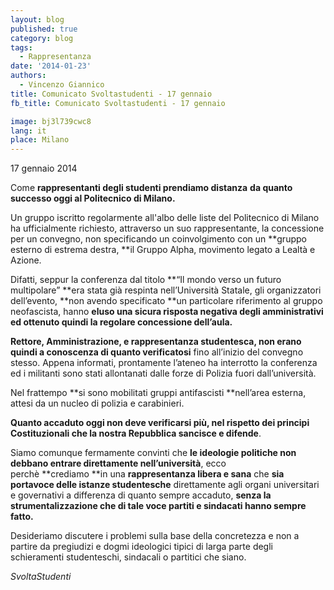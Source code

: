 ```yaml
---
layout: blog
published: true
category: blog
tags:
  - Rappresentanza
date: '2014-01-23'
authors:
  - Vincenzo Giannico
title: Comunicato Svoltastudenti - 17 gennaio
fb_title: Comunicato Svoltastudenti - 17 gennaio

image: bj3l739cwc8
lang: it
place: Milano
---
```


17 gennaio 2014

Come **rappresentanti degli studenti prendiamo distanza** **da quanto successo oggi al Politecnico di Milano.**

Un gruppo iscritto regolarmente all'albo delle liste del Politecnico di Milano ha ufficialmente richiesto, attraverso un suo rappresentante, la concessione per un convegno, non specificando un coinvolgimento con un **gruppo esterno di estrema destra, **il Gruppo Alpha, movimento legato a Lealtà e Azione.

Difatti, seppur la conferenza dal titolo **“Il mondo verso un futuro multipolare” **era stata già respinta nell’Università Statale, gli organizzatori dell’evento, **non avendo specificato **un particolare riferimento al gruppo neofascista, hanno **eluso una sicura risposta negativa degli amministrativi ed ottenuto quindi la regolare concessione dell’aula.**

**Rettore, Amministrazione, e rappresentanza studentesca, non erano quindi a conoscenza di quanto verificatosi** fino all’inizio del convegno stesso. Appena informati, prontamente l’ateneo ha interrotto la conferenza ed i militanti sono stati allontanati dalle forze di Polizia fuori dall’università.

Nel frattempo **si sono mobilitati gruppi antifascisti **nell’area esterna, attesi da un nucleo di polizia e carabinieri.

**Quanto accaduto oggi non deve verificarsi più, nel rispetto dei principi Costituzionali che la nostra Repubblica sancisce e difende**.

Siamo comunque fermamente convinti che **le ideologie politiche non debbano entrare direttamente nell’università**, ecco perchè **crediamo **in una **rappresentanza libera e sana** che **sia portavoce delle istanze studentesche** direttamente agli organi universitari e governativi a differenza di quanto sempre accaduto, **senza la strumentalizzazione che di tale voce partiti e sindacati hanno sempre fatto.**

Desideriamo discutere i problemi sulla base della concretezza e non a partire da pregiudizi e dogmi ideologici tipici di larga parte degli schieramenti studenteschi, sindacali o partitici che siano.

_SvoltaStudenti_
